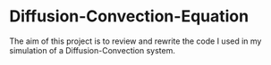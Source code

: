 # Diffusion-Convection-Equation
The aim of this project is to review and rewrite the code I used in my simulation of a Diffusion-Convection system.  
